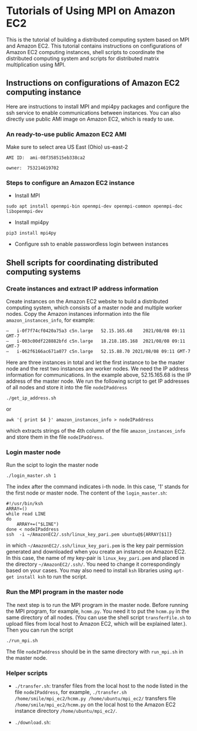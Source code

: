 
# Tutorials of Using MPI on Amazon EC2

This is the tutorial of building a distributed computing system based on MPI and Amazon EC2. This tutorial contains instructions on configurations of Amazon EC2 computing instances, shell scripts to coordinate the distributed computing system and scripts for distributed matrix multiplication using MPI.

## Instructions on configurations of Amazon EC2 computing instance
Here are instructions to install MPI and mpi4py packages and configure the ssh service to enable communications between instances. You can also directly use public AMI image on Amazon EC2, which is ready to use. 

### An ready-to-use public Amazon EC2 AMI
Make sure to select area US East (Ohio) us-east-2

```
AMI ID:  ami-08f358515eb338ca2

owner:  753214619702
```

### Steps to configure an Amazon EC2 instance

- Install MPI
```
sudo apt install openmpi-bin openmpi-dev openmpi-common openmpi-doc libopenmpi-dev
```

- Install mpi4py
```
pip3 install mpi4py
```

- Configure ssh to enable passwordless login between instances


## Shell scripts for coordinating distributed computing systems

### Create instances and extract IP address information
Create instances on the Amazon EC2 website to build a distributed computing system, which consists of a master node and multiple worker nodes. Copy the Amazon instances information into the file `amazon_instances_info`, for example:
```
–	i-0f7f74cf0420a75a3	c5n.large	52.15.165.68	2021/08/08 09:11 GMT-7
–	i-003c00df228882bfd	c5n.large	18.218.185.168	2021/08/08 09:11 GMT-7
–	i-062f6166ac671a077	c5n.large	52.15.88.70	2021/08/08 09:11 GMT-7
```
Here are three instances in total and let the first instance to be the master node and the rest two instances are worker nodes. We need the IP address information for communications. In the example above, 52.15.165.68 is the IP address of the master node. We run the following script to get IP addresses of all nodes and store it into the file `nodeIPaddress`
```
./get_ip_address.sh
```
or 
```
awk '{ print $4 }' amazon_instances_info > nodeIPaddress
```
which extracts strings of the 4th column of the file `amazon_instances_info` and store them in the file `nodeIPaddress`.



### Login master node
Run the scipt to login the master node
```
./login_master.sh 1
```
The index after the command indicates i-th node. In this case, '1' stands for the first node or master node. The content of the `login_master.sh`:
```
#!/usr/bin/ksh
ARRAY=()
while read LINE
do
    ARRAY+=("$LINE")
done < nodeIPaddress
ssh  -i ~/AmazonEC2/.ssh/linux_key_pari.pem ubuntu@${ARRAY[$1]}
```
in which `~/AmazonEC2/.ssh/linux_key_pari.pem` is the key pair permission generated and downloaded when you create an instance on Amazon EC2. In this case, the name of my key-pair is `linux_key_pari.pem` and placed in the directory `~/AmazonEC2/.ssh/`. You need to change it correspondingly based on your cases. You may also need to install `ksh` libraries using `apt-get install ksh` to run the script.

### Run the MPI program in the master node
The next step is to run the MPI program in the master node. Before running the MPI program, for example, `hcmm.py`. You need it to put the `hcmm.py` in the same directory of all nodes.  (You can use the shell script `transferFile.sh` to upload files from local host to Amazon EC2, which will be explained later.). Then you can run the script 
```
./run_mpi.sh
```
The file `nodeIPaddress` should be in the same directory with `run_mpi.sh` in the master node.

### Helper scripts

- `./transfer.sh`: transfer files from the local host to the node listed in the file `nodeIPaddress`, for example,
`./transfer.sh /home/smile/mpi_ec2/hcmm.py /home/ubuntu/mpi_ec2/` transfers file `/home/smile/mpi_ec2/hcmm.py` on the local host to the Amazon EC2 instance directory `/home/ubuntu/mpi_ec2/`.


- `./download.sh`: 


```
